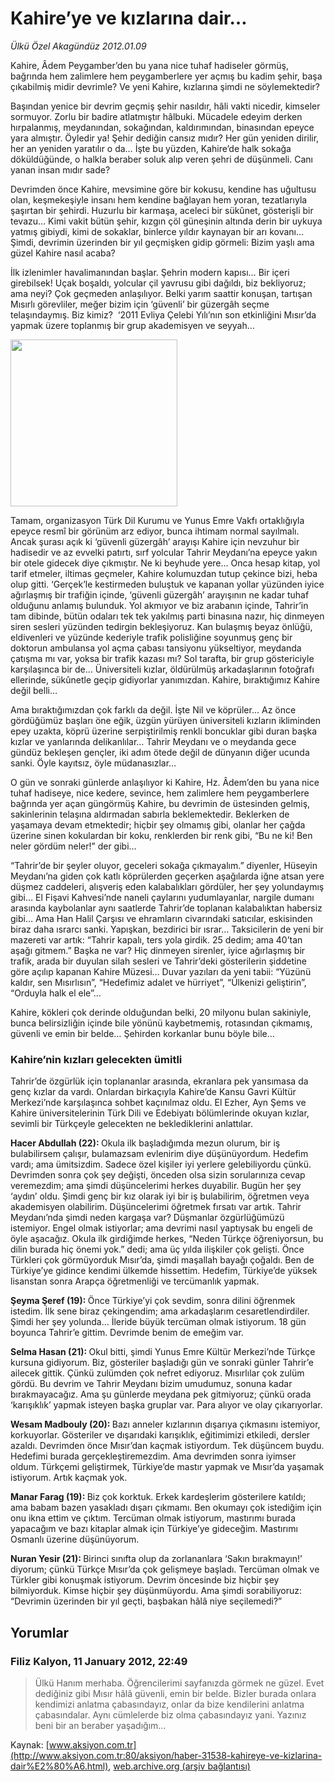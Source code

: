 # Kahire’ye ve kızlarına dair…

*Ülkü Özel Akagündüz 2012.01.09*

<div class="news-detail-text-todays">
 <div>
 </div>
 <div>
 </div>
 <div id="newsSpot">
  <font class="detail-spot">
   Kahire, Âdem Peygamber’den bu yana nice tuhaf hadiseler görmüş, bağrında hem zalimlere hem peygamberlere yer açmış bu kadim şehir, başa çıkabilmiş midir devrimle? Ve yeni Kahire, kızlarına şimdi ne söylemektedir?
  </font>
 </div>
 <div id="newsText">
  <font class="detail-text">
   <p>
    Başından yenice bir devrim geçmiş şehir nasıldır, hâli vakti nicedir, kimseler sormuyor. Zorlu bir badire atlatmıştır hâlbuki. Mücadele edeyim derken hırpalanmış, meydanından, sokağından, kaldırımından, binasından epeyce yara almıştır. Öyledir ya! Şehir dediğin cansız mıdır? Her gün yeniden dirilir, her an yeniden yaratılır o da… İşte bu yüzden, Kahire’de halk sokağa döküldüğünde, o halkla beraber soluk alıp veren şehri de düşünmeli. Canı yanan insan mıdır sade?
   </p>
   <p>
    Devrimden önce Kahire, mevsimine göre bir kokusu, kendine has uğultusu olan, keşmekeşiyle insanı hem kendine bağlayan hem yoran, tezatlarıyla şaşırtan bir şehirdi. Huzurlu bir karmaşa, aceleci bir sükûnet, gösterişli bir tevazu… Kimi vakit bütün şehir, kızgın çöl güneşinin altında derin bir uykuya yatmış gibiydi, kimi de sokaklar, binlerce yıldır kaynayan bir arı kovanı… Şimdi, devrimin üzerinden bir yıl geçmişken gidip görmeli: Bizim yaşlı ama güzel Kahire nasıl acaba?
   </p>
   <p>
    İlk izlenimler havalimanından başlar. Şehrin modern kapısı… Bir içeri girebilsek! Uçak boşaldı, yolcular çil yavrusu gibi dağıldı, biz bekliyoruz; ama neyi? Çok geçmeden anlaşılıyor. Belki yarım saattir konuşan, tartışan Mısırlı görevliler, meğer bizim için ‘güvenli’ bir güzergâh seçme telaşındaymış. Biz kimiz?  ‘2011 Evliya Çelebi Yılı’nın son etkinliğini Mısır’da yapmak üzere toplanmış bir grup akademisyen ve seyyah…
   </p>
   <p>
    <img alt="" height="267" src="http://web.archive.org/web/20120313130038im_/http://medya.aksiyon.com.tr/aksiyon/2012/01/09/kahire1.jpg"/>
   </p>
   <p>
    Tamam, organizasyon Türk Dil Kurumu ve Yunus Emre Vakfı ortaklığıyla epeyce resmî bir görünüm arz ediyor, bunca ihtimam normal sayılmalı. Ancak şurası açık ki ‘güvenli güzergâh’ arayışı Kahire için nevzuhur bir hadisedir ve az evvelki patırtı, sırf yolcular Tahrir Meydanı’na epeyce yakın bir otele gidecek diye çıkmıştır. Ne ki beyhude yere… Onca hesap kitap, yol tarif etmeler, iltimas geçmeler, Kahire kolumuzdan tutup çekince bizi, heba olup gitti. ‘Gerçek’le kestirmeden buluştuk ve kapanan yollar yüzünden iyice ağırlaşmış bir trafiğin içinde, ‘güvenli güzergâh’ arayışının ne kadar tuhaf olduğunu anlamış bulunduk. Yol akmıyor ve biz arabanın içinde, Tahrir’in tam dibinde, bütün odaları tek tek yakılmış parti binasına nazır, hiç dinmeyen siren sesleri yüzünden tedirgin bekleşiyoruz. Kan bulaşmış beyaz önlüğü, eldivenleri ve yüzünde kederiyle trafik polisliğine soyunmuş genç bir doktorun ambulansa yol açma çabası tansiyonu yükseltiyor, meydanda çatışma mı var, yoksa bir trafik kazası mı? Sol tarafta, bir grup göstericiyle karşılaşınca bir de… Üniversiteli kızlar, öldürülmüş arkadaşlarının fotoğrafı ellerinde, sükûnetle geçip gidiyorlar yanımızdan. Kahire, bıraktığımız Kahire değil belli…
   </p>
   <p>
    Ama bıraktığımızdan çok farklı da değil. İşte Nil ve köprüler… Az önce gördüğümüz başları öne eğik, üzgün yürüyen üniversiteli kızların ikliminden epey uzakta, köprü üzerine serpiştirilmiş renkli boncuklar gibi duran başka kızlar ve yanlarında delikanlılar… Tahrir Meydanı ve o meydanda gece gündüz bekleşen gençler, iki adım ötede değil de dünyanın diğer ucunda sanki. Öyle kayıtsız, öyle müdanasızlar…
   </p>
   <p>
    O gün ve sonraki günlerde anlaşılıyor ki Kahire, Hz. Âdem’den bu yana nice tuhaf hadiseye, nice kedere, sevince, hem zalimlere hem peygamberlere bağrında yer açan güngörmüş Kahire, bu devrimin de üstesinden gelmiş, sakinlerinin telaşına aldırmadan sabırla beklemektedir. Beklerken de yaşamaya devam etmektedir; hiçbir şey olmamış gibi, olanlar her çağda üzerine sinen kokulardan bir koku, renklerden bir renk gibi, “Bu ne ki! Ben neler gördüm neler!” der gibi...
   </p>
   <p>
    “Tahrir’de bir şeyler oluyor, geceleri sokağa çıkmayalım.” diyenler, Hüseyin Meydanı’na giden çok katlı köprülerden geçerken aşağılarda iğne atsan yere düşmez caddeleri, alışveriş eden kalabalıkları gördüler, her şey yolundaymış gibi… El Fişavi Kahvesi’nde naneli çaylarını yudumlayanlar, nargile dumanı arasında kaybolanlar aynı saatlerde Tahrir’de toplanan kalabalıktan habersiz gibi… Ama Han Halil Çarşısı ve ehramların civarındaki satıcılar, eskisinden biraz daha ısrarcı sanki. Yapışkan, bezdirici bir ısrar… Taksicilerin de yeni bir mazereti var artık: “Tahrir kapalı, ters yola girdik. 25 dedim; ama 40’tan aşağı gitmem.” Başka ne var? Hiç dinmeyen sirenler, iyice ağırlaşmış bir trafik, arada bir duyulan silah sesleri ve Tahrir’deki gösterilerin şiddetine göre açılıp kapanan Kahire Müzesi… Duvar yazıları da yeni tabii: “Yüzünü kaldır, sen Mısırlısın”, “Hedefimiz adalet ve hürriyet”, “Ülkenizi geliştirin”, “Orduyla halk el ele”…
   </p>
   <p>
    Kahire, kökleri çok derinde olduğundan belki, 20 milyonu bulan sakiniyle, bunca belirsizliğin içinde bile yönünü kaybetmemiş, rotasından çıkmamış, güvenli ve emin bir belde… Şehirden korkanlar bunu böyle bile…
   </p>
   <p>
   </p>
   <h3>
    <span>
     <strong>
      Kahire’nin kızları gelecekten ümitli
     </strong>
    </span>
   </h3>
   <p>
    Tahrir’de özgürlük için toplananlar arasında, ekranlara pek yansımasa da genç kızlar da vardı. Onlardan birkaçıyla Kahire’de Kansu Gavri Kültür Merkezi’nde karşılaşınca sohbet kaçınılmaz oldu. El Ezher, Ayn Şems ve Kahire üniversitelerinin Türk Dili ve Edebiyatı bölümlerinde okuyan kızlar, sevimli bir Türkçeyle gelecekten ne beklediklerini anlattılar.
   </p>
   <p>
    <strong>
     Hacer Abdullah (22):
    </strong>
    Okula ilk başladığımda mezun olurum, bir iş bulabilirsem çalışır, bulamazsam evlenirim diye düşünüyordum. Hedefim vardı; ama ümitsizdim. Sadece özel kişiler iyi yerlere gelebiliyordu çünkü. Devrimden sonra çok şey değişti, önceden olsa sizin sorularınıza cevap veremezdim; ama şimdi düşüncelerimi herkes duyabilir. Bugün her şey ‘aydın’ oldu. Şimdi genç bir kız olarak iyi bir iş bulabilirim, öğretmen veya akademisyen olabilirim. Düşüncelerimi öğretmek fırsatı var artık. Tahrir Meydanı’nda şimdi neden kargaşa var? Düşmanlar özgürlüğümüzü istemiyor. Engel olmak istiyorlar; ama devrimi nasıl yaptıysak bu engeli de öyle aşacağız. Okula ilk girdiğimde herkes, “Neden Türkçe öğreniyorsun, bu dilin burada hiç önemi yok.” dedi; ama üç yılda ilişkiler çok gelişti. Önce Türkleri çok görmüyorduk Mısır’da, şimdi maşallah bayağı çoğaldı. Ben de Türkiye’ye gidince kendimi ülkemde hissettim. Hedefim, Türkiye’de yüksek lisanstan sonra Arapça öğretmenliği ve tercümanlık yapmak.
   </p>
   <p>
    <strong>
     Şeyma Şeref (19):
    </strong>
    Önce Türkiye’yi çok sevdim, sonra dilini öğrenmek istedim. İlk sene biraz çekingendim; ama arkadaşlarım cesaretlendirdiler. Şimdi her şey yolunda… İleride büyük tercüman olmak istiyorum. 18 gün boyunca Tahrir’e gittim. Devrimde benim de emeğim var.
   </p>
   <p>
    <strong>
     Selma Hasan (21):
    </strong>
    Okul bitti, şimdi Yunus Emre Kültür Merkezi’nde Türkçe kursuna gidiyorum. Biz, gösteriler başladığı gün ve sonraki günler Tahrir’e ailecek gittik. Çünkü zulümden çok nefret ediyoruz. Mısırlılar çok zulüm gördü. Bu devrim ve Tahrir Meydanı bizim umudumuz, sonuna kadar bırakmayacağız. Ama şu günlerde meydana pek gitmiyoruz; çünkü orada ‘karışıklık’ yapmak isteyen başka gruplar var. Para alıyor ve olay çıkarıyorlar.
   </p>
   <p>
    <strong>
     Wesam Madbouly (20):
    </strong>
    Bazı anneler kızlarının dışarıya çıkmasını istemiyor, korkuyorlar. Gösteriler ve dışarıdaki karışıklık, eğitimimizi etkiledi, dersler azaldı. Devrimden önce Mısır’dan kaçmak istiyordum. Tek düşüncem buydu. Hedefimi burada gerçekleştiremezdim. Ama devrimden sonra iyimser oldum. Türkçemi geliştirmek, Türkiye’de mastır yapmak ve Mısır’da yaşamak istiyorum. Artık kaçmak yok.
   </p>
   <p>
    <strong>
     Manar Farag (19):
    </strong>
    Biz çok korktuk. Erkek kardeşlerim gösterilere katıldı; ama babam bazen yasakladı dışarı çıkmamı. Ben okumayı çok istediğim için onu ikna ettim ve çıktım. Tercüman olmak istiyorum, mastırımı burada yapacağım ve bazı kitaplar almak için Türkiye’ye gideceğim. Mastırımı Osmanlı üzerine düşünüyorum.
   </p>
   <p>
    <strong>
     Nuran Yesir (21):
    </strong>
    Birinci sınıfta olup da zorlananlara ‘Sakın bırakmayın!’ diyorum; çünkü Türkçe Mısır’da çok gelişmeye başladı. Tercüman olmak ve Türkler gibi konuşmak istiyorum. Devrim öncesinde biz hiçbir şey bilmiyorduk. Kimse hiçbir şey düşünmüyordu. Ama şimdi sorabiliyoruz: “Devrimin üzerinden bir yıl geçti, başbakan hâlâ niye seçilemedi?”
   </p>
  </font>
 </div>
 <div>
 </div>
 <div>
 </div>
</div>


## Yorumlar

### Filiz Kalyon, 11 January 2012, 22:49
> Ülkü Hanım merhaba. Öğrencilerimi sayfanızda görmek ne güzel. Evet dediğiniz gibi Mısır hâlâ güvenli, emin bir belde. Bizler burada onlara kendimizi anlatma çabasındayız, onlar da bize kendilerini anlatma çabasındalar. Aynı cümlelerde biz olma çabasındayız yani. Yazınız beni bir an beraber yaşadığım...

Kaynak: [www.aksiyon.com.tr](http://www.aksiyon.com.tr:80/aksiyon/haber-31538-kahireye-ve-kizlarina-dair%E2%80%A6.html), [web.archive.org (arşiv bağlantısı)](http://web.archive.org/web/20120313130038/http://www.aksiyon.com.tr:80/aksiyon/haber-31538-kahireye-ve-kizlarina-dair%E2%80%A6.html)
